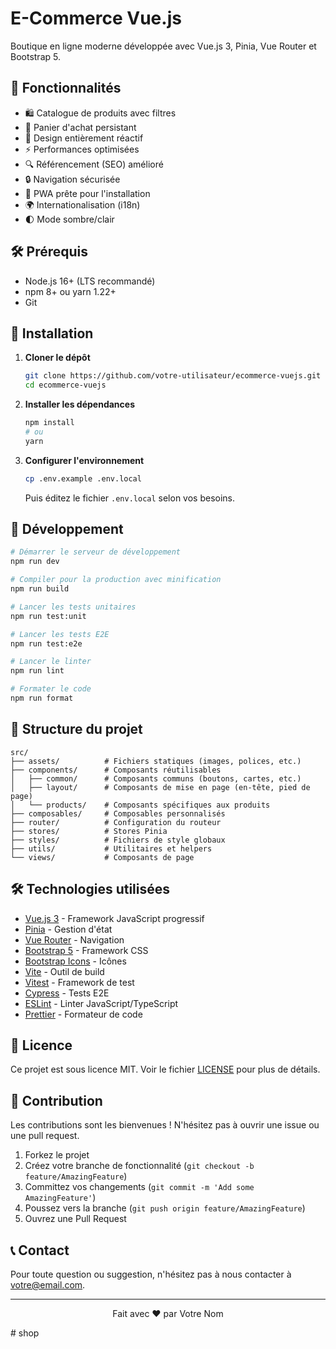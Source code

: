 # E-Commerce Vue.js

Boutique en ligne moderne développée avec Vue.js 3, Pinia, Vue Router et Bootstrap 5.

## 🚀 Fonctionnalités

- 🛍️ Catalogue de produits avec filtres
- 🛒 Panier d'achat persistant
- 📱 Design entièrement réactif
- ⚡ Performances optimisées
- 🔍 Référencement (SEO) amélioré
- 🔒 Navigation sécurisée
- 📱 PWA prête pour l'installation
- 🌍 Internationalisation (i18n)
- 🌓 Mode sombre/clair

## 🛠️ Prérequis

- Node.js 16+ (LTS recommandé)
- npm 8+ ou yarn 1.22+
- Git

## 🚀 Installation

1. **Cloner le dépôt**
   ```bash
   git clone https://github.com/votre-utilisateur/ecommerce-vuejs.git
   cd ecommerce-vuejs
   ```

2. **Installer les dépendances**
   ```bash
   npm install
   # ou
   yarn
   ```

3. **Configurer l'environnement**
   ```bash
   cp .env.example .env.local
   ```
   Puis éditez le fichier `.env.local` selon vos besoins.

## 🚦 Développement

```bash
# Démarrer le serveur de développement
npm run dev

# Compiler pour la production avec minification
npm run build

# Lancer les tests unitaires
npm run test:unit

# Lancer les tests E2E
npm run test:e2e

# Lancer le linter
npm run lint

# Formater le code
npm run format
```

## 📁 Structure du projet

```
src/
├── assets/          # Fichiers statiques (images, polices, etc.)
├── components/      # Composants réutilisables
│   ├── common/      # Composants communs (boutons, cartes, etc.)
│   ├── layout/      # Composants de mise en page (en-tête, pied de page)
│   └── products/    # Composants spécifiques aux produits
├── composables/     # Composables personnalisés
├── router/          # Configuration du routeur
├── stores/          # Stores Pinia
├── styles/          # Fichiers de style globaux
├── utils/           # Utilitaires et helpers
└── views/           # Composants de page
```

## 🛠️ Technologies utilisées

- [Vue.js 3](https://vuejs.org/) - Framework JavaScript progressif
- [Pinia](https://pinia.vuejs.org/) - Gestion d'état
- [Vue Router](https://router.vuejs.org/) - Navigation
- [Bootstrap 5](https://getbootstrap.com/) - Framework CSS
- [Bootstrap Icons](https://icons.getbootstrap.com/) - Icônes
- [Vite](https://vitejs.dev/) - Outil de build
- [Vitest](https://vitest.dev/) - Framework de test
- [Cypress](https://www.cypress.io/) - Tests E2E
- [ESLint](https://eslint.org/) - Linter JavaScript/TypeScript
- [Prettier](https://prettier.io/) - Formateur de code

## 📝 Licence

Ce projet est sous licence MIT. Voir le fichier [LICENSE](LICENSE) pour plus de détails.

## 🤝 Contribution

Les contributions sont les bienvenues ! N'hésitez pas à ouvrir une issue ou une pull request.

1. Forkez le projet
2. Créez votre branche de fonctionnalité (`git checkout -b feature/AmazingFeature`)
3. Committez vos changements (`git commit -m 'Add some AmazingFeature'`)
4. Poussez vers la branche (`git push origin feature/AmazingFeature`)
5. Ouvrez une Pull Request

## 📞 Contact

Pour toute question ou suggestion, n'hésitez pas à nous contacter à [votre@email.com](mailto:votre@email.com).

---

<p align="center">
  Fait avec ❤️ par Votre Nom
</p>
#   s h o p  
 